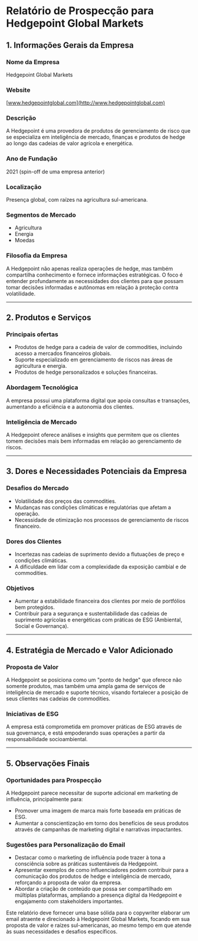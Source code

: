 # Relatório de Prospecção para Hedgepoint Global Markets

## 1. Informações Gerais da Empresa

### Nome da Empresa
Hedgepoint Global Markets

### Website
[www.hedgepointglobal.com](http://www.hedgepointglobal.com)

### Descrição
A Hedgepoint é uma provedora de produtos de gerenciamento de risco que se especializa em inteligência de mercado, finanças e produtos de hedge ao longo das cadeias de valor agrícola e energética. 

### Ano de Fundação
2021 (spin-off de uma empresa anterior)

### Localização
Presença global, com raízes na agricultura sul-americana.

### Segmentos de Mercado
- Agricultura
- Energia
- Moedas

### Filosofia da Empresa
A Hedgepoint não apenas realiza operações de hedge, mas também compartilha conhecimento e fornece informações estratégicas. O foco é entender profundamente as necessidades dos clientes para que possam tomar decisões informadas e autônomas em relação à proteção contra volatilidade.

---

## 2. Produtos e Serviços

### Principais ofertas
- Produtos de hedge para a cadeia de valor de commodities, incluindo acesso a mercados financeiros globais.
- Suporte especializado em gerenciamento de riscos nas áreas de agricultura e energia.
- Produtos de hedge personalizados e soluções financeiras.

### Abordagem Tecnológica
A empresa possui uma plataforma digital que apoia consultas e transações, aumentando a eficiência e a autonomia dos clientes.

### Inteligência de Mercado
A Hedgepoint oferece análises e insights que permitem que os clientes tomem decisões mais bem informadas em relação ao gerenciamento de riscos.

---

## 3. Dores e Necessidades Potenciais da Empresa

### Desafios do Mercado
- Volatilidade dos preços das commodities.
- Mudanças nas condições climáticas e regulatórias que afetam a operação.
- Necessidade de otimização nos processos de gerenciamento de riscos financeiro.

### Dores dos Clientes
- Incertezas nas cadeias de suprimento devido a flutuações de preço e condições climáticas.
- A dificuldade em lidar com a complexidade da exposição cambial e de commodities.

### Objetivos
- Aumentar a estabilidade financeira dos clientes por meio de portfólios bem protegidos.
- Contribuir para a segurança e sustentabilidade das cadeias de suprimento agrícolas e energéticas com práticas de ESG (Ambiental, Social e Governança).

---

## 4. Estratégia de Mercado e Valor Adicionado

### Proposta de Valor
A Hedgepoint se posiciona como um "ponto de hedge" que oferece não somente produtos, mas também uma ampla gama de serviços de inteligência de mercado e suporte técnico, visando fortalecer a posição de seus clientes nas cadeias de commodities.

### Iniciativas de ESG
A empresa está comprometida em promover práticas de ESG através de sua governança, e está empoderando suas operações a partir da responsabilidade socioambiental.

---

## 5. Observações Finais

### Oportunidades para Prospecção
A Hedgepoint parece necessitar de suporte adicional em marketing de influência, principalmente para:
- Promover uma imagem de marca mais forte baseada em práticas de ESG.
- Aumentar a conscientização em torno dos benefícios de seus produtos através de campanhas de marketing digital e narrativas impactantes.

### Sugestões para Personalização do Email
- Destacar como o marketing de influência pode trazer à tona a consciência sobre as práticas sustentáveis da Hedgepoint.
- Apresentar exemplos de como influenciadores podem contribuir para a comunicação dos produtos de hedge e inteligência de mercado, reforçando a proposta de valor da empresa.
- Abordar a criação de conteúdo que possa ser compartilhado em múltiplas plataformas, ampliando a presença digital da Hedgepoint e engajamento com stakeholders importantes.

Este relatório deve fornecer uma base sólida para o copywriter elaborar um email atraente e direcionado à Hedgepoint Global Markets, focando em sua proposta de valor e raízes sul-americanas, ao mesmo tempo em que atende às suas necessidades e desafios específicos.